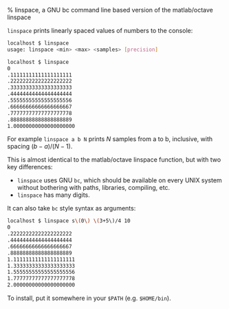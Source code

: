 % linspace, a GNU bc command line based version of the matlab/octave linspace

`linspace` prints linearly spaced values of numbers to the console:

~~~~{.bash }
localhost $ linspace
usage: linspace <min> <max> <samples> [precision]

localhost $ linspace
0
.11111111111111111111
.22222222222222222222
.33333333333333333333
.44444444444444444444
.55555555555555555556
.66666666666666666667
.77777777777777777778
.88888888888888888889
1.00000000000000000000
~~~~

For example `linspace a b N` prints $N$ samples from a to b, inclusive, with
spacing $(b-a)/(N-1)$.

This is almost identical to the matlab/octave linspace function, but with two
key differences:

* `linspace` uses GNU `bc`, which should be available on every UNIX
	system without bothering with paths, libraries, compiling, etc.
* `linspace` has many digits.

It can also take `bc` style syntax as arguments:

~~~~{.bash }
localhost $ linspace s\(0\) \(3+5\)/4 10
0
.22222222222222222222
.44444444444444444444
.66666666666666666667
.88888888888888888889
1.11111111111111111111
1.33333333333333333333
1.55555555555555555556
1.77777777777777777778
2.00000000000000000000
~~~~

To install, put it somewhere in your `$PATH` (e.g. `$HOME/bin`).


